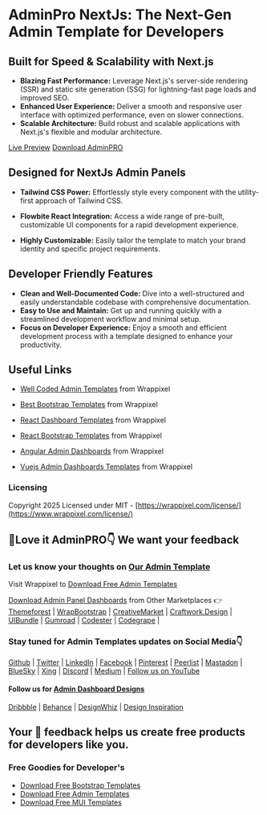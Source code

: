 # AdminPro NextJs: The Next-Gen Admin Template for Developers

## Built for Speed & Scalability with Next.js

-   **Blazing Fast Performance:** Leverage Next.js's server-side rendering (SSR) and static site generation (SSG) for lightning-fast page loads and improved SEO.
-   **Enhanced User Experience:** Deliver a smooth and responsive user interface with optimized performance, even on slower connections.
-   **Scalable Architecture:** Build robust and scalable applications with Next.js's flexible and modular architecture.

[Live Preview](https://adminpro-nextjs-main.vercel.app/)     [Download AdminPRO](https://www.wrappixel.com/templates/adminpro-tailwind-next-js-admin-template/)
    

## Designed for NextJs Admin Panels

-   **Tailwind CSS Power:** Effortlessly style every component with the utility-first approach of Tailwind CSS.
    
-   **Flowbite React Integration:** Access a wide range of pre-built, customizable UI components for a rapid development experience.
    
-   **Highly Customizable:** Easily tailor the template to match your brand identity and specific project requirements.
    

## Developer Friendly Features

-   **Clean and Well-Documented Code:** Dive into a well-structured and easily understandable codebase with comprehensive documentation.
-   **Easy to Use and Maintain:** Get up and running quickly with a streamlined development workflow and minimal setup.
-   **Focus on Developer Experience:** Enjoy a smooth and efficient development process with a template designed to enhance your productivity.

## Useful Links

-   [Well Coded Admin Templates](https://www.wrappixel.com/templates/category/admin-dashboard-templates/?utm_source=github) from Wrappixel
    
-   [Best Bootstrap Templates](https://www.wrappixel.com/templates/category/bootstrap-templates/?utm_source=github)  from Wrappixel
    
-   [React Dashboard Templates](https://www.wrappixel.com/templates/category/react-dashboard/?utm_source=github)  from Wrappixel
    
-   [React Bootstrap Templates](https://www.wrappixel.com/templates/category/react-bootstrap-templates/?utm_source=github)  from Wrappixel
- [Angular Admin Dashboards](https://www.wrappixel.com/templates/category/angular-admin-dashboard-templates/?utm_source=github)  from Wrappixel
    
-   [Vuejs Admin Dashboards Templates](https://www.wrappixel.com/templates/category/vue-dashboard/?utm_source=github)  from Wrappixel

    

### Licensing 
Copyright 2025 Licensed under MIT -  [https://wrappixel.com/license/](https://www.wrappixel.com/license/)


## 🤩Love it AdminPRO👇 We want your feedback

### Let us know your thoughts on  [Our Admin Template](https://www.wrappixel.com/templates/category/admin-dashboard-templates/)

Visit  Wrappixel  to  [Download Free Admin Templates](https://www.wrappixel.com/templates/category/free-admin-panel-templates/)

[Download Admin Panel Dashboards](https://www.wrappixel.com/templates/category/admin-dashboard-templates/)  from Other Marketplaces 👉  [Themeforest](https://themeforest.net/user/wrappixel)  |  [WrapBootstrap](https://wrapbootstrap.com/user/wrappixel)  |  [CreativeMarket](https://creativemarket.com/wrappixel)  |  [Craftwork.Design](https://craftwork.design/author/wrappixel/)  |  [UIBundle](https://uibundle.com/authors/wrappixel)  |  [Gumroad](https://wrappixel.gumroad.com/)  |  [Codester](https://codester.com/wrappixel)  |  [Codegrape](https://codegrape.com/user/Wrappixel)  |

### Stay tuned for Admin Templates updates on Social Media👇

[Github](https://github.com/wrappixel)  |  [Twitter](https://twitter.com/wrappixel)  |  [LinkedIn](https://linkedin.com/company/wrappixel)  |  [Facebook](https://facebook.com/wrappixel)  |  [Pinterest](https://pinterest.com/wrappixel_templates/)  |  [Peerlist](https://peerlist.io/wrappixel)  |  [Mastadon](https://mastodon.social/@wrappixel)  |  [BlueSky](https://bsky.app/profile/wrappixel.bsky.social)  |  [Xing](https://www.xing.com/pages/wrappixel)  |  [Discord](https://discord.com/invite/eMzE8F6Wqs) | [Medium](https://medium.com/wrappixel) |  [Follow us on YouTube](https://www.youtube.com/@WrapPixel)

#### Follow us for [Admin Dashboard Designs](https://www.wrappixel.com/templates/category/admin-dashboard-templates/)
[Dribbble](https://dribbble.com/wrappixel) | [Behance](https://www.behance.net/wrappixel-templates) | [DesignWhiz](https://www.mydesignwhiz.com/user-profile/f03bc809-564f-4fd0-bfd5-f5c539b02f1a) | [Design Inspiration](https://www.designspiration.com/wrappixel/)

## Your 🤝 feedback helps us create free products for developers like you.

### Free Goodies for Developer's 
- [Download Free Bootstrap Templates](https://www.wrappixel.com/templates/category/free-bootstrap-templates/?utm_source=github)
- [Download Free Admin Templates](https://www.wrappixel.com/templates/category/free-admin-panel-templates/)
- [Download Free MUI Templates](https://www.wrappixel.com/templates/category/mui-templates/?utm_source=github)

